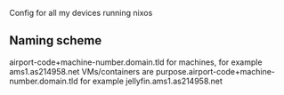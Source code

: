 Config for all my devices running nixos

## Naming scheme
airport-code+machine-number.domain.tld for machines, for example ams1.as214958.net
VMs/containers are purpose.airport-code+machine-number.domain.tld for example jellyfin.ams1.as214958.net